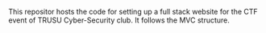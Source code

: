 This repositor hosts the code for setting up a full stack website for the CTF event of TRUSU Cyber-Security club. It follows the MVC structure.
